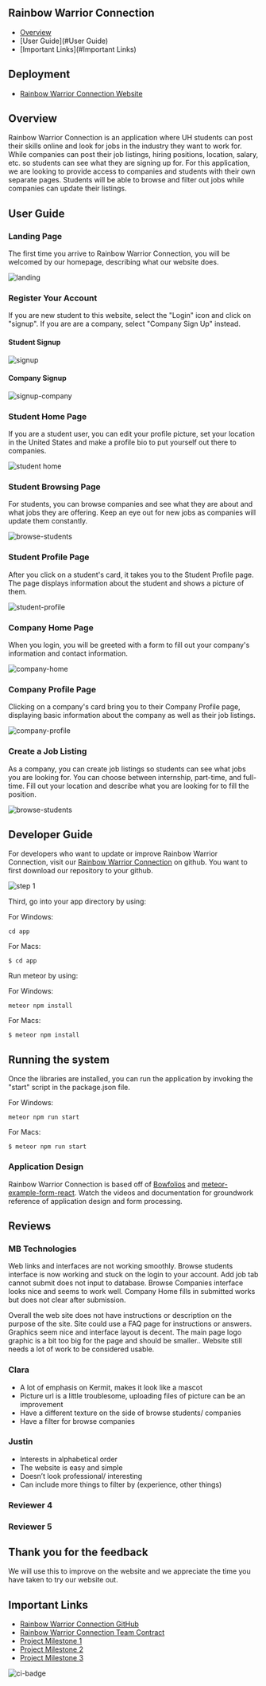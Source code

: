 ## Rainbow Warrior Connection

* [Overview](#Overview)
* [User Guide](#User Guide)
* [Important Links](#Important Links)

## Deployment
- [Rainbow Warrior Connection Website](http://159.89.232.121/#/)

## Overview

Rainbow Warrior Connection is an application where UH students can post their skills online and look for jobs in the industry they want to work for. 
While companies can post their job listings, hiring positions, location, salary, etc. so students can see what they are signing up for. For this application,
we are looking to provide access to companies and students with their own separate pages. Students will be able to browse and filter out jobs while companies can
update their listings. 

## User Guide

### Landing Page

The first time you arrive to Rainbow Warrior Connection, you will be welcomed by our homepage, describing what our website does.

<img src="images/landing-page.png" alt="landing">

### Register Your Account

If you are new student to this website, select the "Login" icon and click on "signup". If you are are a company, select "Company Sign Up" instead.

#### Student Signup
<img src="images/signup-page.png" alt="signup">

#### Company Signup
<img src="images/company-signup.png" alt="signup-company">

### Student Home Page

If you are a student user, you can edit your profile picture, set your location in the United States and make a profile bio to put yourself out there to companies.

<img src="images/student-home.png" alt="student home">

### Student Browsing Page

For students, you can browse companies and see what they are about and what jobs they are offering. Keep an eye out for new jobs as companies will update them constantly.

<img src="images/browse-companies.png" alt="browse-students">

### Student Profile Page

After you click on a student's card, it takes you to the Student Profile page. The page displays information about the student and shows a picture of them.

<img src="images/student-profile.png" alt="student-profile">

### Company Home Page

When you login, you will be greeted with a form to fill out your company's information and contact information. 

<img src="images/company-home.png" alt="company-home">

### Company Profile Page

Clicking on a company's card bring you to their Company Profile page, displaying basic information about the company as well as their job listings.

<img src="images/company-profile.png" alt="company-profile">

### Create a Job Listing

As a company, you can create job listings so students can see what jobs you are looking for. You can choose between internship, part-time, and full-time. Fill out your location and describe what you are looking for to fill the position. 

<img src="images/add-job-listing.png" alt="browse-students">


## Developer Guide

For developers who want to update or improve Rainbow Warrior Connection, visit our [Rainbow Warrior Connection](https://github.com/rainbowwarriorconnection/rainbowwarriorconnection) on github. You want to first download our repository to your github. 

<img src="images/developer-1.png" alt="step 1">

Third, go into your app directory by using:

For Windows:
```
cd app
```
For Macs:
```
$ cd app
```

Run meteor by using:

For Windows:

```
meteor npm install
```
For Macs:
```
$ meteor npm install
```

## Running the system

Once the libraries are installed, you can run the application by invoking the "start" script in the package.json file.

For Windows:

```
meteor npm run start
```
For Macs:
```
$ meteor npm run start
```

### Application Design
Rainbow Warrior Connection is based off of [Bowfolios](github.com/bowfolios) and [meteor-example-form-react](https://ics-software-engineering.github.io/meteor-example-form-react/). Watch the videos and documentation for groundwork reference of application design and form processing.  
  
## Reviews

### MB Technologies
Web links and interfaces are not working smoothly. Browse students interface is now working and stuck on the login to your account. Add job tab cannot submit does not input to database. Browse Companies interface looks nice and seems to work well. Company Home fills in submitted works but does not clear after submission.

Overall the web site does not have instructions or description on the purpose of the site. Site could use a FAQ page for instructions or answers. Graphics seem nice and interface layout is decent. The main page logo graphic is a bit too big for the page and should be smaller..  Website still needs a lot of work to be considered usable.  
  
### Clara
- A lot of emphasis on Kermit, makes it look like a mascot 
- Picture url is a little troublesome, uploading files of picture can be an improvement 
- Have a different texture on the side of browse students/ companies
- Have a filter for browse companies

### Justin
- Interests in alphabetical order 
- The website is easy and simple
- Doesn’t look professional/ interesting
- Can include more things to filter by (experience, other things)
### Reviewer 4
### Reviewer 5
  

## Thank you for the feedback 
We will use this to improve on the website and we appreciate the time you have taken to try our website out.
## Important Links
- [Rainbow Warrior Connection GitHub](https://github.com/rainbowwarriorconnection)
- [Rainbow Warrior Connection Team Contract](https://docs.google.com/document/d/15uPSs6yrsvvbDGVCjfiiWuhTohnyuAZWgvVWET1-S08/edit?usp=sharing)
- [Project Milestone 1](https://github.com/rainbowwarriorconnection/rainbowwarriorconnection/projects/1)
- [Project Milestone 2](https://github.com/rainbowwarriorconnection/rainbowwarriorconnection/projects/2)
- [Project Milestone 3](https://github.com/rainbowwarriorconnection/rainbowwarriorconnection/projects/3)

![ci-badge](https://github.com/rainbowwarriorconnection/rainbowwarriorconnection/workflows/rainbowwarriorconnection/badge.svg)
